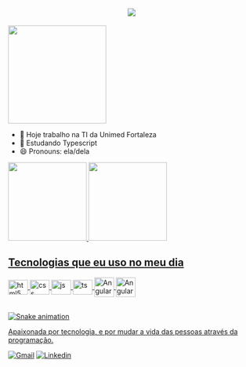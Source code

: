 <h1 align="center">
    <img src="https://readme-typing-svg.herokuapp.com/?font=Righteous&size=35&center=true&vCenter=true&width=500&height=70&duration=4000&lines=Olá!+👋;+Sou+a+Lídia+Lima!;" />
</h1>

<div id="header" align="light">
  <img src="https://media.giphy.com/media/HQHwvSBSy7s0AXOlWt/giphy.gif" width="200"/>
</div> 

- 🔭 Hoje trabalho na TI da Unimed Fortaleza
- 🌱 Estudando Typescript
- 😄 Pronouns: ela/dela

<div>
 <a href="https://github.com/lidialima">
  <img height="160em" src="https://github-readme-stats.vercel.app/api?username=lidialima&show_icons=false&theme=aura&_all_commits=true&count_private=true"/>
  <img height="160em" src="https://github-readme-stats.vercel.app/api/top-langs/?username=lidialima&layout=compact&langs_count=16&theme=aura"/>
</div>

## Tecnologias que eu uso no meu dia

<div style="display: inline_block">
  <img align="center" alt="html5" height="30" width="40" src="https://cdn.jsdelivr.net/gh/devicons/devicon@latest/icons/html5/html5-original.svg"/>
  <img align="center" alt="css"  height="30" width="40" src="https://cdn.jsdelivr.net/gh/devicons/devicon@latest/icons/css3/css3-original.svg" />
  <img align="center" alt="js"  height="30" width="40" src="https://cdn.jsdelivr.net/gh/devicons/devicon@latest/icons/javascript/javascript-original.svg" />
  <img align="center" alt="ts"  height="30" width="40" src="https://cdn.jsdelivr.net/gh/devicons/devicon@latest/icons/typescript/typescript-original.svg" />
  <img align="center" alt="Angular" heigth="30" width="40" src="https://cdn.jsdelivr.net/gh/devicons/devicon@latest/icons/angular/angular-original.svg" />
  <img align="center" alt="Angular" heigth="30" width="40" src="https://cdn.jsdelivr.net/gh/devicons/devicon@latest/icons/azuresqldatabase/azuresqldatabase-original.svg" />
 </div><br/>


![Snake animation](https://github.com/lidialima/lidialima/blob/output/github-contribution-grid-snake.svg)


Apaixonada por tecnologia, e por mudar a vida das pessoas através da programação.

[![Gmail](https://img.shields.io/badge/Gmail-D14836?style=for-the-badge&logo=gmail&logoColor=white)](https://mail.google.com/mail/u/0/#inbox)
[![Linkedin](https://img.shields.io/badge/LinkedIn-0077B5?style=for-the-badge&logo=linkedin&logoColor=white)](https://www.linkedin.com/in/l%C3%ADdia-limati/)

